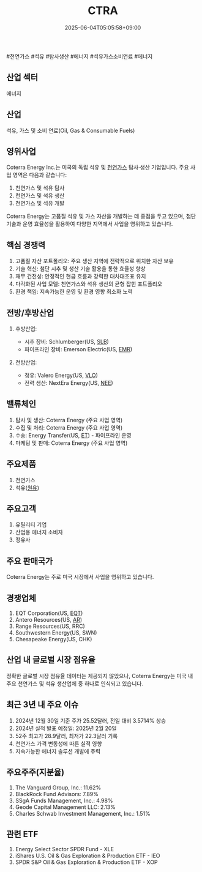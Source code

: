 ﻿---
title: "CTRA"
date: 2025-06-04T05:05:58+09:00
lastmod: 2025-06-04T05:05:58+09:00
type: docs
sidebar:
  open: true
weight: 246
---
<div style="display:none">
  <meta property="article:published_time" content="2025-06-03T20:05:58Z" />
  <meta property="article:modified_time" content="2025-06-03T20:05:58Z" />
</div>
#천연가스 #석유 #탐사생산 #에너지 #석유가스소비연료 #에너지

## 산업 섹터

에너지

## 산업

석유, 가스 및 소비 연료(Oil, Gas & Consumable Fuels)

## 영위사업

Coterra Energy Inc.는 미국의 독립 석유 및 [천연가스](/industry-study/천연가스/) 탐사·생산 기업입니다. 주요 사업 영역은 다음과 같습니다:

1. 천연가스 및 석유 탐사
2. 천연가스 및 석유 생산
3. 천연가스 및 석유 개발

Coterra Energy는 고품질 석유 및 가스 자산을 개발하는 데 중점을 두고 있으며, 첨단 기술과 운영 효율성을 활용하여 다양한 지역에서 사업을 영위하고 있습니다.

## 핵심 경쟁력

1. 고품질 자산 포트폴리오: 주요 생산 지역에 전략적으로 위치한 자산 보유
2. 기술 혁신: 첨단 시추 및 생산 기술 활용을 통한 효율성 향상
3. 재무 건전성: 안정적인 현금 흐름과 강력한 대차대조표 유지
4. 다각화된 사업 모델: 천연가스와 석유 생산의 균형 잡힌 포트폴리오
5. 환경 책임: 지속가능한 운영 및 환경 영향 최소화 노력

## 전방/후방산업

1. 후방산업:
    
    - 시추 장비: Schlumberger(US, [SLB](/company-analysis/slb/))
    - 파이프라인 장비: Emerson Electric(US, [EMR](/company-analysis/emr/))
    
2. 전방산업:
    
    - 정유: Valero Energy(US, [VLO](/company-analysis/vlo/))
    - 전력 생산: NextEra Energy(US, [NEE](/company-analysis/nee/))

## 밸류체인

1. 탐사 및 생산: Coterra Energy (주요 사업 영역)
2. 수집 및 처리: Coterra Energy (주요 사업 영역)
3. 수송: Energy Transfer(US, [ET](/company-analysis/et/)) - 파이프라인 운영
4. 마케팅 및 판매: Coterra Energy (주요 사업 영역)

## 주요제품

1. 천연가스
2. 석유([원유](/industry-study/원유/))

## 주요고객

1. 유틸리티 기업
2. 산업용 에너지 소비자
3. 정유사

## 주요 판매국가

Coterra Energy는 주로 미국 시장에서 사업을 영위하고 있습니다.

## 경쟁업체

1. EQT Corporation(US, [EQT](/company-analysis/eqt/))
2. Antero Resources(US, [AR](/company-analysis/ar/))
3. Range Resources(US, RRC)
4. Southwestern Energy(US, SWN)
5. Chesapeake Energy(US, CHK)

## 산업 내 글로벌 시장 점유율

정확한 글로벌 시장 점유율 데이터는 제공되지 않았으나, Coterra Energy는 미국 내 주요 천연가스 및 석유 생산업체 중 하나로 인식되고 있습니다.

## 최근 3년 내 주요 이슈

1. 2024년 12월 30일 기준 주가 25.52달러, 전일 대비 3.5714% 상승
2. 2024년 실적 발표 예정일: 2025년 2월 20일
3. 52주 최고가 28.9달러, 최저가 22.3달러 기록
4. 천연가스 가격 변동성에 따른 실적 영향
5. 지속가능한 에너지 솔루션 개발에 주력

## 주요주주(지분율)

1. The Vanguard Group, Inc.: 11.62%
2. BlackRock Fund Advisors: 7.89%
3. SSgA Funds Management, Inc.: 4.98%
4. Geode Capital Management LLC: 2.13%
5. Charles Schwab Investment Management, Inc.: 1.51%

## 관련 ETF

1. Energy Select Sector SPDR Fund - XLE
2. iShares U.S. Oil & Gas Exploration & Production ETF - IEO
3. SPDR S&P Oil & Gas Exploration & Production ETF - XOP
